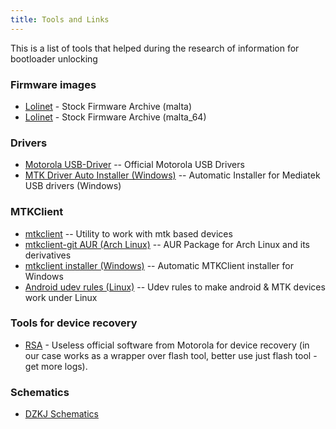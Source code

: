 ```yaml
---
title: Tools and Links
---
```


This is a list of tools that helped during the research of information for bootloader unlocking

### Firmware images
* [Lolinet](https://mirrors-obs-1.lolinet.com/firmware/lenomola/2020/malta) - Stock Firmware Archive (malta)
* [Lolinet](https://mirrors-obs-1.lolinet.com/firmware/lenomola/2020/malta_64) - Stock Firmware Archive (malta_64)

### Drivers
- [Motorola USB-Driver](https://en-us.support.motorola.com/app/usb-drivers) -- Official Motorola USB Drivers
- [MTK Driver Auto Installer (Windows)](https://androidmtk.com/download-mtk-driver-auto-installer) -- Automatic Installer for Mediatek USB drivers (Windows)

### MTKClient
* [mtkclient](https://github.com/bkerler/mtkclient) -- Utility to work with mtk based devices
* [mtkclient-git AUR (Arch Linux)](https://aur.archlinux.org/packages/mtkclient-git) -- AUR Package for Arch Linux and its derivatives
* [mtkclient installer (Windows)](https://github.com/netzsworth/mtkclient-installer) -- Automatic MTKClient installer for Windows
* [Android udev rules (Linux)](https://github.com/M0Rf30/android-udev-rules) -- Udev rules to make android & MTK devices work under Linux

### Tools for device recovery
- [RSA](https://en-us.support.motorola.com/app/softwarefix) - Useless official software from Motorola for device recovery (in our case works as a wrapper over flash tool, better use just flash tool - get more logs).

### Schematics
- [DZKJ Schematics](https://www.dzkj16888.com/) 
